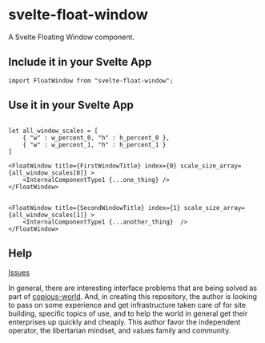 # svelte-float-window
A Svelte Floating Window component.

## Include it in your Svelte App

```
import FloatWindow from "svelte-float-window";
```

## Use it in your Svelte App

```

let all_window_scales = [
	{ "w" : w_percent_0, "h" : h_percent_0 },
	{ "w" : w_percent_1, "h" : h_percent_1 }
]

<FloatWindow title={FirstWindowTitle} index={0} scale_size_array={all_window_scales[0]} >
	<InternalComponentType1 {...one_thing} />
</FloatWindow>


<FloatWindow title={SecondWindowTitle} index={1} scale_size_array={all_window_scales[1]} >
	<InternalComponentType1 {...another_thing}  />
</FloatWindow>

```

## Help

[Issues](https://github.com/copious-world/svelte-float-window/issues)

In general, there are interesting interface problems that are being solved as part of [copious-world](https://github.com/copious-world). And, in creating this repository, the author is looking to pass on some experience and get infrastructure taken care of for site building, specific topics of use, and to help the world in general get their enterprises up quickly and cheaply. This author favor the independent operator, the libertarian mindset, and values family and community.



